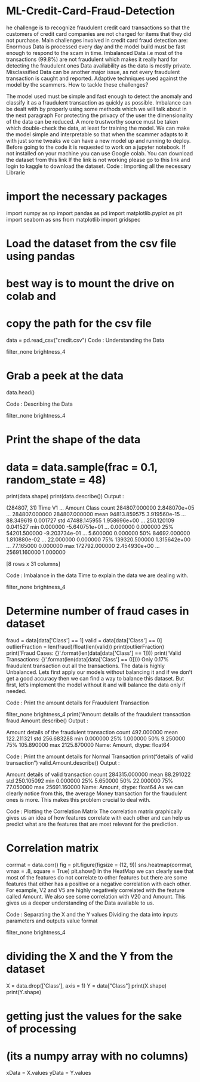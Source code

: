 # ML-Credit-Card-Fraud-Detection
he challenge is to recognize fraudulent credit card transactions so that the customers of credit card companies are not charged for items that they did not purchase.  Main challenges involved in credit card fraud detection are:  Enormous Data is processed every day and the model build must be fast enough to respond to the scam in time. Imbalanced Data i.e most of the transactions (99.8%) are not fraudulent which makes it really hard for detecting the fraudulent ones Data availability as the data is mostly private. Misclassified Data can be another major issue, as not every fraudulent transaction is caught and reported. Adaptive techniques used against the model by the scammers.
How to tackle these challenges?

The model used must be simple and fast enough to detect the anomaly and classify it as a fraudulent transaction as quickly as possible.
Imbalance can be dealt with by properly using some methods which we will talk about in the next paragraph
For protecting the privacy of the user the dimensionality of the data can be reduced.
A more trustworthy source must be taken which double-check the data, at least for training the model.
We can make the model simple and interpretable so that when the scammer adapts to it with just some tweaks we can have a new model up and running to deploy.
Before going to the code it is requested to work on a jupyter notebook. If not installed on your machine you can use Google colab.
You can download the dataset from this link
If the link is not working please go to this link and login to kaggle to download the dataset.
Code : Importing all the necessary Librarie
# import the necessary packages 
import numpy as np 
import pandas as pd 
import matplotlib.pyplot as plt 
import seaborn as sns 
from matplotlib import gridspec
# Load the dataset from the csv file using pandas 
# best way is to mount the drive on colab and  
# copy the path for the csv file 
data = pd.read_csv("credit.csv") 
Code : Understanding the Data

filter_none
brightness_4
# Grab a peek at the data 
data.head() 

Code : Describing the Data

filter_none
brightness_4
# Print the shape of the data 
# data = data.sample(frac = 0.1, random_state = 48) 
print(data.shape) 
print(data.describe()) 
Output :

(284807, 31)
                Time            V1  ...         Amount          Class
count  284807.000000  2.848070e+05  ...  284807.000000  284807.000000
mean    94813.859575  3.919560e-15  ...      88.349619       0.001727
std     47488.145955  1.958696e+00  ...     250.120109       0.041527
min         0.000000 -5.640751e+01  ...       0.000000       0.000000
25%     54201.500000 -9.203734e-01  ...       5.600000       0.000000
50%     84692.000000  1.810880e-02  ...      22.000000       0.000000
75%    139320.500000  1.315642e+00  ...      77.165000       0.000000
max    172792.000000  2.454930e+00  ...   25691.160000       1.000000

[8 rows x 31 columns]

Code : Imbalance in the data
Time to explain the data we are dealing with.

filter_none
brightness_4
# Determine number of fraud cases in dataset 
fraud = data[data['Class'] == 1] 
valid = data[data['Class'] == 0] 
outlierFraction = len(fraud)/float(len(valid)) 
print(outlierFraction) 
print('Fraud Cases: {}'.format(len(data[data['Class'] == 1]))) 
print('Valid Transactions: {}'.format(len(data[data['Class'] == 0]))) 
Only 0.17% fraudulent transaction out all the transactions. The data is highly Unbalanced. Lets first apply our models without balancing it and if we don’t get a good accuracy then we can find a way to balance this dataset. But first, let’s implement the model without it and will balance the data only if needed.

Code : Print the amount details for Fraudulent Transaction

filter_none
brightness_4
print(“Amount details of the fraudulent transaction
fraud.Amount.describe() 
Output :

Amount details of the fraudulent transaction
count     492.000000
mean      122.211321
std       256.683288
min         0.000000
25%         1.000000
50%         9.250000
75%       105.890000
max      2125.870000
Name: Amount, dtype: float64

Code : Print the amount details for Normal Transaction
print(“details of valid transaction”) 
valid.Amount.describe() 
Output :

Amount details of valid transaction
count    284315.000000
mean         88.291022
std         250.105092
min           0.000000
25%           5.650000
50%          22.000000
75%          77.050000
max       25691.160000
Name: Amount, dtype: float64
As we can clearly notice from this, the average Money transaction for the fraudulent ones is more. This makes this problem crucial to deal with.

Code : Plotting the Correlation Matrix
The correlation matrix graphically gives us an idea of how features correlate with each other and can help us predict what are the features that are most relevant for the prediction.
# Correlation matrix 
corrmat = data.corr() 
fig = plt.figure(figsize = (12, 9)) 
sns.heatmap(corrmat, vmax = .8, square = True) 
plt.show() 
In the HeatMap we can clearly see that most of the features do not correlate to other features but there are some features that either has a positive or a negative correlation with each other. For example, V2 and V5 are highly negatively correlated with the feature called Amount. We also see some correlation with V20 and Amount. This gives us a deeper understanding of the Data available to us.

Code : Separating the X and the Y values
Dividing the data into inputs parameters and outputs value format

filter_none
brightness_4
# dividing the X and the Y from the dataset 
X = data.drop(['Class'], axis = 1) 
Y = data["Class"] 
print(X.shape) 
print(Y.shape) 
# getting just the values for the sake of processing  
# (its a numpy array with no columns) 
xData = X.values 
yData = Y.values 
